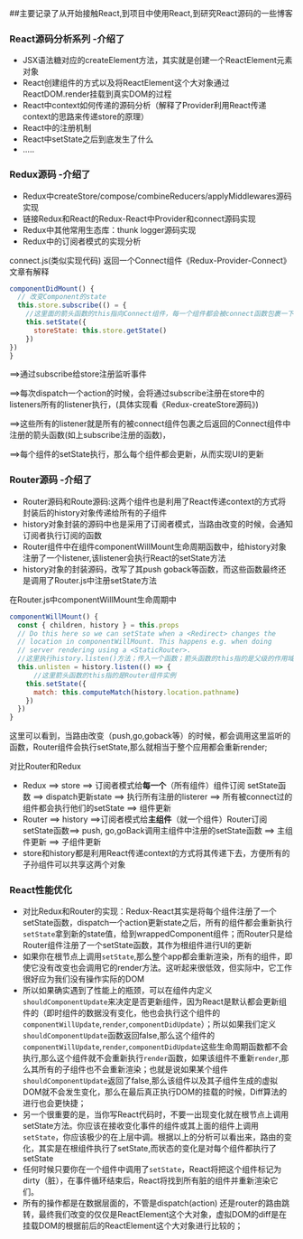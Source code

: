 ##主要记录了从开始接触React,到项目中使用React,到研究React源码的一些博客

### React源码分析系列 -介绍了

- JSX语法糖对应的createElement方法，其实就是创建一个ReactElement元素对象
- React创建组件的方式以及将ReactElement这个大对象通过ReactDOM.render挂载到真实DOM的过程
- React中context如何传递的源码分析（解释了Provider利用React传递context的思路来传递store的原理）
- React中的注册机制
- React中setState之后到底发生了什么
- …..

### Redux源码 -介绍了

- Redux中createStore/compose/combineReducers/applyMiddlewares源码实现
- 链接Redux和React的Redux-React中Provider和connect源码实现
- Redux中其他常用生态库：thunk logger源码实现
- Redux中的订阅者模式的实现分析

connect.js(类似实现代码) 返回一个Connect组件《Redux-Provider-Connect》文章有解释

```javascript
componentDidMount() {
  // 改变Component的state
  this.store.subscribe(() = {
    //这里面的箭头函数的this指向Connect组件，每一个组件都会被connect函数包裹一下，返回Connect组件
    this.setState({
      storeState: this.store.getState()
    })
})
}
```

==>通过subscribe给store注册监听事件

==>每次dispatch一个action的时候，会将通过subscribe注册在store中的listeners所有的listener执行，(具体实现看《Redux-createStore源码》)

==>这些所有的listener就是所有的被connect组件包裹之后返回的Connect组件中注册的箭头函数(如上subscribe注册的函数)，

==>每个组件的setState执行，那么每个组件都会更新，从而实现UI的更新

### Router源码 -介绍了

- Router源码和Route源码:这两个组件也是利用了React传递context的方式将封装后的history对象传递给所有的子组件
- history对象封装的源码中也是采用了订阅者模式，当路由改变的时候，会通知订阅者执行订阅的函数
- Router组件中在组件componentWillMount生命周期函数中，给history对象注册了一个listener,该listener会执行React的setState方法
- history对象的封装源码，改写了其push goback等函数，而这些函数最终还是调用了Router.js中注册setState方法

在Router.js中componentWillMount生命周期中

```javascript
componentWillMount() {
  const { children, history } = this.props
  // Do this here so we can setState when a <Redirect> changes the
  // location in componentWillMount. This happens e.g. when doing
  // server rendering using a <StaticRouter>.
  //这里执行history.listen()方法；传入一个函数；箭头函数的this指的是父级的作用域中的this值；
  this.unlisten = history.listen(() => {
      //这里箭头函数的this指的是Router组件实例
    this.setState({
      match: this.computeMatch(history.location.pathname)
    })
  })
}
```

这里可以看到，当路由改变（push,go,goback等）的时候，都会调用这里监听的函数，Router组件会执行setState,那么就相当于整个应用都会重新render;

对比Router和Redux

* Redux ==> store ==> 订阅者模式给**每一个**（所有组件）组件订阅 setState函数 ==> dispatch更新state ==> 执行所有注册的listerer ==> 所有被connect过的组件都会执行他们的setState ==> 组件更新
* Router ==> history ==>订阅者模式给**主组件**（就一个组件）Router订阅setState函数==> push, go,goBack调用主组件中注册的setState函数 ==> 主组件更新 ==> 子组件更新
* store和history都是利用React传递context的方式将其传递下去，方便所有的子孙组件可以共享这两个对象

### React性能优化

* 对比Redux和Router的实现：Redux-React其实是将每个组件注册了一个setState函数，dispatch一个action更新state之后，所有的组件都会重新执行`setState`拿到新的state值，给到wrappedComponent组件；而Router只是给Router组件注册了一个setState函数，其作为根组件进行UI的更新
* 如果你在根节点上调用`setState`,那么整个app都会重新渲染，所有的组件，即使它没有改变也会调用它的render方法。这听起来很低效，但实际中，它工作很好应为我们没有操作实际的DOM
* 所以如果确实遇到了性能上的瓶颈，可以在组件内定义`shouldComponentUpdate`来决定是否更新组件，因为React是默认都会更新组件的（即时组件的数据没有变化，他也会执行这个组件的`componentWillUpdate`,`render`,`componentDidUpdate`）；所以如果我们定义`shouldComponentUpdate`函数返回false,那么这个组件的`componentWillUpdate`,`render`,`componentDidUpdate`这些生命周期函数都不会执行,那么这个组件就不会重新执行`render`函数，如果该组件不重新`render`,那么其所有的子组件也不会重新渲染；也就是说如果某个组件`shouldComponentUpdate`返回了false,那么该组件以及其子组件生成的虚拟DOM就不会发生变化，那么在最后真正执行DOM的挂载的时候，Diff算法的进行也会更快捷；
* 另一个很重要的是，当你写React代码时，不要一出现变化就在根节点上调用setState方法。你应该在接收变化事件的组件或其上面的组件上调用`setState`，你应该极少的在上层中调。根据以上的分析可以看出来，路由的变化，其实是在根组件执行了setState,而状态的变化是对每个组件都执行了setState
* 任何时候只要你在一个组件中调用了`setState`，React将把这个组件标记为dirty（脏），在事件循环结束后，React将找到所有脏的组件并重新渲染它们。
* 所有的操作都是在数据层面的，不管是dispatch(action) 还是router的路由跳转，最终我们改变的仅仅是ReactElement这个大对象，虚拟DOM的diff是在挂载DOM的根据前后的ReactElement这个大对象进行比较的；